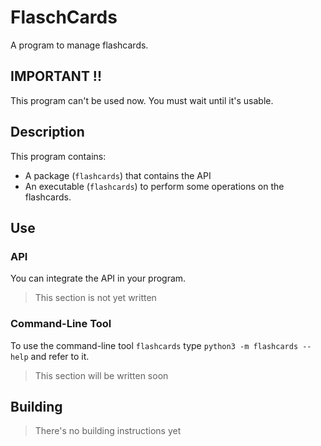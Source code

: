 # FlaschCards

A program to manage flashcards.

## **IMPORTANT !!**

This program can't be used now. You must wait until it's usable.

## Description

This program contains:
 - A package (`flashcards`) that contains the API
 - An executable (`flashcards`) to perform some operations on the flashcards.

## Use

### API

You can integrate the API in your program.
 > This section is not yet written

### Command-Line Tool

To use the command-line tool `flashcards` type `python3 -m flashcards --help` and refer to it.
 > This section will be written soon

## Building

 > There's no building instructions yet
